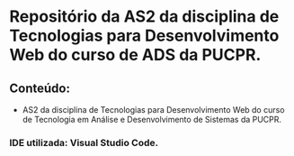 # Repositório da AS2 da disciplina de Tecnologias para Desenvolvimento Web do curso de ADS da PUCPR.

## Conteúdo:

- AS2 da disciplina de Tecnologias para Desenvolvimento Web do curso de Tecnologia em Análise e Desenvolvimento de Sistemas da PUCPR.

### IDE utilizada: Visual Studio Code.
